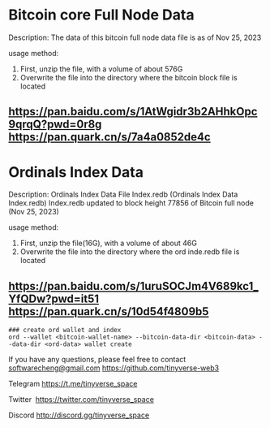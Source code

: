 # Bitcoin core Full Node Data

Description:
The data of this bitcoin full node data file is as of Nov 25, 2023

usage method:
1. First, unzip the file, with a volume of about 576G
2. Overwrite the file into the directory where the bitcoin block file is located


https://pan.baidu.com/s/1AtWgidr3b2AHhkOpc9qrqQ?pwd=0r8g
https://pan.quark.cn/s/7a4a0852de4c
--------------------------


# Ordinals Index Data

Description:
Ordinals Index Data File Index.redb (Ordinals Index Data Index.redb)
Index.redb updated to block height 77856 of Bitcoin full node (Nov 25, 2023)

usage method:
1. First, unzip the file(16G), with a volume of about 46G
2. Overwrite the file into the directory where the ord inde.redb file is located


https://pan.baidu.com/s/1uruSOCJm4V689kc1_YfQDw?pwd=it51
https://pan.quark.cn/s/10d54f4809b5
--------------------------

```shell
### create ord wallet and index
ord --wallet <bitcoin-wallet-name> --bitcoin-data-dir <bitcoin-data> --data-dir <ord-data> wallet create
```

If you have any questions, please feel free to contact softwarecheng@gmail.com
https://github.com/tinyverse-web3

Telegram
https://t.me/tinyverse_space

Twitter 
https://twitter.com/tinyverse_space

Discord
http://discord.gg/tinyverse_space


